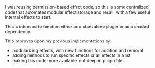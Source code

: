 I was reusing permission-based effect code, so this is some centralized code that automates modular effect storage and recall, with a few useful internal effects to start.

This is intended to function either as a standalone plugin or as a shaded dependency.

This improves upon my previous implementations by:
 - modularizing effects, with new functions for addition and removal
 - adding methods to run specific effects or all effects in a list
 - making this code more available, not deep in plugin files

